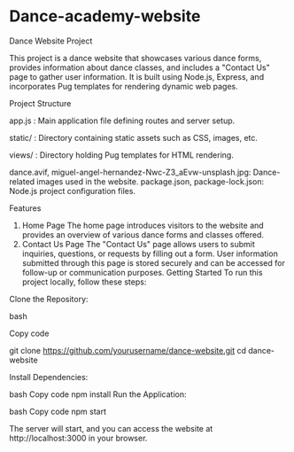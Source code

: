 # Dance-academy-website
Dance Website Project

This project is a dance website that showcases various dance forms, provides information about dance classes, and includes a "Contact Us" page to gather user information. It is built using Node.js, Express, and incorporates Pug templates for rendering dynamic web pages.

Project Structure

app.js : Main application file defining routes and server setup.

static/ : Directory containing static assets such as CSS, images, etc.

views/ : Directory holding Pug templates for HTML rendering.

dance.avif, miguel-angel-hernandez-Nwc-Z3_aEvw-unsplash.jpg:  Dance-related images used in the website.
package.json, package-lock.json: Node.js project configuration files. 

Features 
1. Home Page
The home page introduces visitors to the website and provides an overview of various dance forms and classes offered.
2. Contact Us Page
The "Contact Us" page allows users to submit inquiries, questions, or requests by filling out a form.
User information submitted through this page is stored securely and can be accessed for follow-up or communication purposes.
Getting Started
To run this project locally, follow these steps:

Clone the Repository:

bash 

Copy code

git clone https://github.com/yourusername/dance-website.git
cd dance-website

Install Dependencies:

bash
Copy code
npm install
Run the Application:

bash
Copy code
npm start

The server will start, and you can access the website at http://localhost:3000 in your browser.

